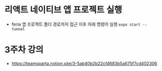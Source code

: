 # 리액트 네이티브 앱 프로젝트 실행
- feria 앱 프로젝트 폴더 경로까지 접근 이후 아래 명령어 실행
```expo start --tunnel```

# 3주차 강의
- https://teamsparta.notion.site/3-5ab40b2b22cf4683b5a675f7cd402306
